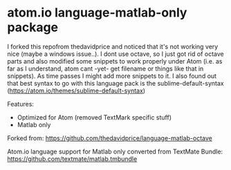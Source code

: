 # atom.io language-matlab-only package

I forked this repofrom thedavidprice and noticed that it's not working very nice (maybe a windows issue..).
I dont use octave, so I just got rid of octave parts and also modified some snippets to work properly under Atom (i.e. as far as I understand, atom cant -yet- get filename or things like that in snippets).
As time passes I might add more snippets to it. I also found out that best syntax to go with this language pack is the sublime-default-syntax (https://atom.io/themes/sublime-default-syntax)

Features:
- Optimized for Atom (removed TextMark specific stuff)
- Matlab only

Forked from:
https://github.com/thedavidprice/language-matlab-octave

Atom.io language support for Matlab only converted from TextMate Bundle:
https://github.com/textmate/matlab.tmbundle
